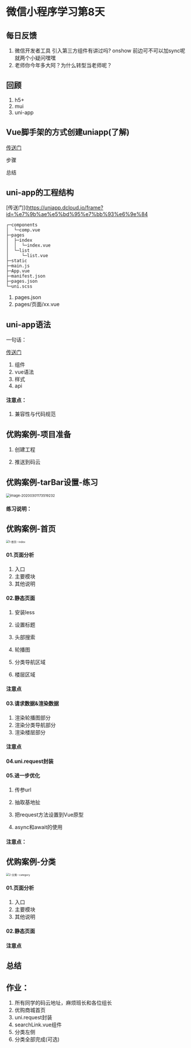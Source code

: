 # 微信小程序学习第8天

## 每日反馈

1.  微信开发者工具 引入第三方组件有讲过吗? onshow 前边可不可以加sync呢 就两个小疑问嘿嘿 
2.  老师你今年多大阿？为什么转型当老师呢？ 



## 回顾

1. h5+
2. mui
3. uni-app


## Vue脚手架的方式创建uniapp(了解)

[传送门](https://uniapp.dcloud.io/quickstart?id=_2-%e9%80%9a%e8%bf%87vue-cli%e5%91%bd%e4%bb%a4%e8%a1%8c)

步骤

总结



## uni-app的工程结构

[传送门](https://uniapp.dcloud.io/frame?id=%e7%9b%ae%e5%bd%95%e7%bb%93%e6%9e%84

```
┌─components          
│  └─comp.vue         	
├─pages                
│  ├─index				
│  │  └─index.vue       
│  └─list              
│     └─list.vue        
├─static              
├─main.js             
├─App.vue               
├─manifest.json         
├─pages.json            
└─uni.scss            
```

1. pages.json
2. pages/页面/xx.vue



## uni-app语法

一句话：

[传送门](https://uniapp.dcloud.io/frame)

1. 组件
2. vue语法
3. 样式
4. api



#### 注意点：

1. 兼容性与代码规范



## 优购案例-项目准备

1. 创建工程

2. 推送到码云



## 优购案例-tarBar设置-练习

<img src="../../%25E4%25BC%2598%25E8%25B4%25AD/assets/image-20200301173519232.png" alt="image-20200301173519232" style="zoom: 67%;" />

#### 练习说明：



## 优购案例-首页

<img src="../../%25E4%25BC%2598%25E8%25B4%25AD/assets/1-%25E9%25A6%2596%25E9%25A1%25B5--index-1583055932596.PNG" alt="1-首页--index" style="zoom:50%;" />

#### 01.页面分析

1. 入口
2. 主要模块
3. 其他说明

#### 02.静态页面

1. 安装less

2. 设置标题

3. 头部搜索

4. 轮播图

5. 分类导航区域

6. 楼层区域

#### 注意点



#### 03.请求数据&渲染数据

1. 渲染轮播图部分
2. 渲染分类导航部分
3. 渲染楼层部分

#### 注意点

#### 04.uni.request封装

#### 05.进一步优化

1. 传参url

2. 抽取基地扯

3. 把request方法设置到Vue原型

4. async和await的使用


#### 注意点：



## 优购案例-分类

<img src="../../%25E4%25BC%2598%25E8%25B4%25AD/assets/2-%25E5%2588%2586%25E7%25B1%25BB--category.PNG" alt="2-分类--category" style="zoom:50%;" />

#### 01.页面分析

1. 入口
2. 主要模块
3. 其他说明

#### 02.静态页面

#### 注意点



## 总结

## 作业：

1. 所有同学的码云地址，麻烦班长和各位组长
2. 优购商城首页
3. uni.request封装
4. searchLink.vue组件
5. 分类左侧
6. 分类全部完成(可选)

